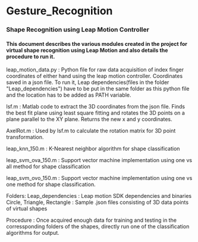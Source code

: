 # Gesture_Recognition
### Shape Recognition using Leap Motion Controller

#### This document describes the various modules created in the project for virtual shape recognition using Leap Motion and also details the procedure to run it.

leap_motion_data.py : Python file for raw data acquisition of index finger 
		      coordinates of either hand using the leap motion controller.
		      Coordinates saved in a json file.
		      To run it, Leap dependencies(files in the folder "Leap_dependencies")
		      have to be put in the same folder as this python file and the 
		      location has to be added as PATH variable.

lsf.m : Matlab code to extract the 3D coordinates from the json file. Finds the best fit 
	plane using least square fitting and rotates the 3D points on a plane parallel 
	to the XY plane. Returns the new x and y coordinates.

AxelRot.m : Used by lsf.m to calculate the rotation matrix for 3D point transformation.

leap_knn_150.m : K-Nearest neighbor algorithm for shape classification

leap_svm_ova_150.m : Support vector machine implementation using one vs all method
		     for shape classification

leap_svm_ovo_150.m : Support vector machine implementation using one vs one method
		     for shape classification.

Folders: 
Leap_dependencies : Leap motion SDK dependencies and binaries
Circle, Triangle, Rectangle : Sample .json files consisting of 3D data points of virtual shapes

Procedure : Once acquired enough data for training and testing in the corressponding folders of the shapes,
directly run one of the classification algorithms for output.
